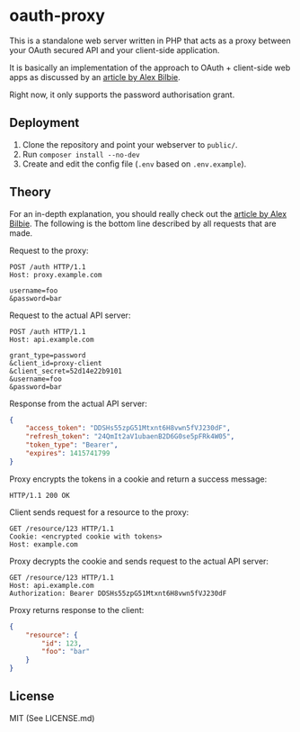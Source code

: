 # oauth-proxy

This is a standalone web server written in PHP that acts as a proxy between
your OAuth secured API and your client-side application.

It is basically an implementation of the approach to OAuth + client-side web
apps as discussed by an [article by Alex Bilbie](http://alexbilbie.com/2014/11/oauth-and-javascript/).

Right now, it only supports the password authorisation grant.

## Deployment

1. Clone the repository and point your webserver to `public/`.
2. Run `composer install --no-dev`
3. Create and edit the config file (`.env` based on `.env.example`).

## Theory

For an in-depth explanation, you should really check out the [article by Alex Bilbie](http://alexbilbie.com/2014/11/oauth-and-javascript/). The following is the bottom line described by all requests that are made.

Request to the proxy:

```
POST /auth HTTP/1.1
Host: proxy.example.com

username=foo
&password=bar
```

Request to the actual API server:

```
POST /auth HTTP/1.1
Host: api.example.com

grant_type=password
&client_id=proxy-client
&client_secret=52d14e22b9101
&username=foo
&password=bar
```

Response from the actual API server:

```json
{
    "access_token": "DDSHs55zpG51Mtxnt6H8vwn5fVJ230dF",
    "refresh_token": "24QmIt2aV1ubaenB2D6G0se5pFRk4W05",
    "token_type": "Bearer",
    "expires": 1415741799
}
```

Proxy encrypts the tokens in a cookie and return a success message:

```
HTTP/1.1 200 OK
```

Client sends request for a resource to the proxy:

```
GET /resource/123 HTTP/1.1
Cookie: <encrypted cookie with tokens>
Host: example.com
```

Proxy decrypts the cookie and sends request to the actual API server:

```
GET /resource/123 HTTP/1.1
Host: api.example.com
Authorization: Bearer DDSHs55zpG51Mtxnt6H8vwn5fVJ230dF
```

Proxy returns response to the client:

```json
{
    "resource": {
        "id": 123,
        "foo": "bar"
    }
}
```

## License

MIT (See LICENSE.md)
